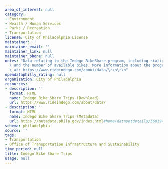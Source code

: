 ```yaml
---
area_of_interest: null
category:
- Environment
- Health / Human Services
- Parks / Recreation
- Transportation
license: City of Philadelphia License
maintainer: ''
maintainer_email: ''
maintainer_link: null
maintainer_phone: null
notes: "Data relating to the Indego BikeShare program, including station locations\
  \ and the number of available bikes. More information about the program is available\
  \ at: https://www.rideindego.com/about/data/\r\n\r\n"
opendataphilly_rating: null
organization: City of Philadelphia
resources:
- description: ''
  format: HTML
  name: Indego Bike Share Trips (Download)
  url: https://www.rideindego.com/about/data/
- description: ''
  format: HTML
  name: Indego Bike Share Trips (Metadata)
  url: https://metadata.phila.gov/index.html#home/datasetdetails/568194194104b2030775f891/representationdetails/568404a3dd7e8b775fc968f1/
schema: philadelphia
source: ''
tags:
- Transportation
- Office of Transportation Infrastructure and Sustainability
time_period: null
title: Indego Bike Share Trips
usage: null
---
```

